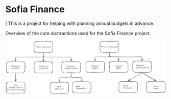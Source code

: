# Sofia Finance
| This is a project for helping with planning annual budgets in advance.

Overview of the core abstractions used for the Sofia Finance project.

![architectural diagram](docs/sofia_finance_architectural%20diagram.png)



